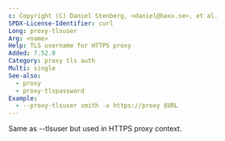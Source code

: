 ```yaml
---
c: Copyright (C) Daniel Stenberg, <daniel@haxx.se>, et al.
SPDX-License-Identifier: curl
Long: proxy-tlsuser
Arg: <name>
Help: TLS username for HTTPS proxy
Added: 7.52.0
Category: proxy tls auth
Multi: single
See-also:
  - proxy
  - proxy-tlspassword
Example:
  - --proxy-tlsuser smith -x https://proxy $URL
---
```


Same as --tlsuser but used in HTTPS proxy context.
